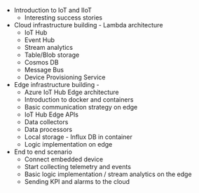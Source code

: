 * Introduction to IoT and IIoT
    * Interesting success stories
* Cloud infrastructure building - Lambda architecture
    * IoT Hub
    * Event Hub
    * Stream analytics
    * Table/Blob storage
    * Cosmos DB
    * Message Bus
    * Device Provisioning Service
* Edge infrastructure building - 
    * Azure IoT Hub Edge architecture
    * Introduction to docker and containers
    * Basic communication strategy on edge
    * IoT Hub Edge APIs
    * Data collectors
    * Data processors
    * Local storage - Influx DB in container
    * Logic implementation on edge
* End to end scenario
    * Connect embedded device
    * Start collecting telemetry and events
    * Basic logic implementation / stream analytics on the edge
    * Sending KPI and alarms to the cloud
